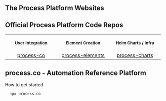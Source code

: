## The Process Platform Websites

<!-- Primary Sales & Information Website
* https://process.co

Workflow & WorkOS Application
* https://app.process.co

User & Element Documentation
* https://docs.process.co

Developer Portal and Documentation
* https://developers.process.co

Status
* https://status.process.co -->

## Official Process Platform Code Repos

<table>
<th align="center">
<img width="295" height="0">
<p> 
<small>
User Integration 
</small>
</p>
</th>
<th align="center">
<img width="295" height="0">
<p> 
<small>
Element Creation
</small>
</p>
</th>
<th align="center">
<img width="295" height="0">
<p> 
<small>
Helm Charts / Infra
</small>
</p>
</th>
</tr>
<tr>
<td align="center">
<!-- REMOVE THE BACKSLASHES -->
  <a href="https://github.com/process-co/">process-co</a>
</td>
<td align="center">
<!-- REMOVE THE BACKSLASHES -->
  <a href="https://github.com/process-elements/">process-elements</a>
</td>
  <td align="center">
<!-- REMOVE THE BACKSLASHES -->
  <a href="https://github.com/process-charts/">process-charts</a>
  </td>
</tr>

</table>  

## process.co - Automation Reference Platform

How to get started

```sh
  npx process.co

```


<!--

**Here are some ideas to get you started:**

🙋‍♀️ A short introduction - what is your organization all about?
🌈 Contribution guidelines - how can the community get involved?
👩‍💻 Useful resources - where can the community find your docs? Is there anything else the community should know?
🍿 Fun facts - what does your team eat for breakfast?
🧙 Remember, you can do mighty things with the power of [Markdown](https://docs.github.com/github/writing-on-github/getting-started-with-writing-and-formatting-on-github/basic-writing-and-formatting-syntax)
-->
